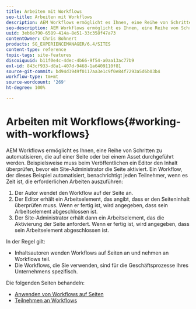 ```yaml
---
title: Arbeiten mit Workflows
seo-title: Arbeiten mit Workflows
description: AEM Workflows ermöglicht es Ihnen, eine Reihe von Schritten zu automatisieren, die auf einer Seite oder bei einem Asset durchgeführt werden. Beispielsweise muss beim Veröffentlichen ein Editor den Inhalt überprüfen, bevor ein Site-Administrator die Seite aktiviert. Ein Workflow, der dieses Beispiel automatisiert, benachrichtigt jeden Teilnehmer, wenn es Zeit ist, die erforderlichen Arbeiten auszuführen.
seo-description: AEM Workflows ermöglicht es Ihnen, eine Reihe von Schritten zu automatisieren, die auf einer Seite oder bei einem Asset durchgeführt werden. Beispielsweise muss beim Veröffentlichen ein Editor den Inhalt überprüfen, bevor ein Site-Administrator die Seite aktiviert. Ein Workflow, der dieses Beispiel automatisiert, benachrichtigt jeden Teilnehmer, wenn es Zeit ist, die erforderlichen Arbeiten auszuführen.
uuid: 3eb6e790-6589-414a-8e51-33c358f47a73
contentOwner: Chris Bohnert
products: SG_EXPERIENCEMANAGER/6.4/SITES
content-type: reference
topic-tags: site-features
discoiquuid: b11f0e4c-4dec-4b66-9f54-a0aa13ac77b9
exl-id: 843cf933-d8a1-407d-9468-1a6409110f81
source-git-commit: bd94d3949f0117aa3e1c9f0e84f7293a5d6b03b4
workflow-type: tm+mt
source-wordcount: '269'
ht-degree: 100%

---
```


# Arbeiten mit Workflows{#working-with-workflows}

AEM Workflows ermöglicht es Ihnen, eine Reihe von Schritten zu automatisieren, die auf einer Seite oder bei einem Asset durchgeführt werden. Beispielsweise muss beim Veröffentlichen ein Editor den Inhalt überprüfen, bevor ein Site-Administrator die Seite aktiviert. Ein Workflow, der dieses Beispiel automatisiert, benachrichtigt jeden Teilnehmer, wenn es Zeit ist, die erforderlichen Arbeiten auszuführen:

1. Der Autor wendet den Workflow auf der Seite an.
1. Der Editor erhält ein Arbeitselement, das angibt, dass er den Seiteninhalt überprüfen muss. Wenn er fertig ist, wird angegeben, dass sein Arbeitselement abgeschlossen ist.
1. Der Site-Administrator erhält dann ein Arbeitselement, das die Aktivierung der Seite anfordert. Wenn er fertig ist, wird angegeben, dass sein Arbeitselement abgeschlossen ist.

In der Regel gilt:

* Inhaltsautoren wenden Workflows auf Seiten an und nehmen an Workflows teil.
* Die Workflows, die Sie verwenden, sind für die Geschäftsprozesse Ihres Unternehmens spezifisch.

Die folgenden Seiten behandeln:

* [Anwenden von Workflows auf Seiten](/help/sites-classic-ui-authoring/classic-workflows-applying.md)
* [Teilnehmen an Workflows](/help/sites-classic-ui-authoring/classic-workflows-participating.md)
